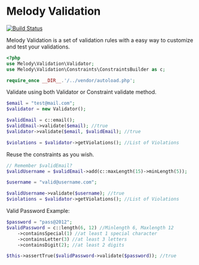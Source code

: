 Melody Validation
=================

[![Build Status](https://secure.travis-ci.org/marcelsud/melody-validation.png)](http://travis-ci.org/marcelsud/melody-validation)

Melody Validation is a set of validation rules with a easy way to customize and test your validations.

```php
<?php
use Melody\Validation\Validator;
use Melody\Validation\Constraints\ConstraintsBuilder as c;

require_once __DIR__.'/../vendor/autoload.php';
```

Validate using both Validator or Constraint validate method.
```php
$email = "test@mail.com";
$validator = new Validator();

$validEmail = c::email();
$validEmail->validate($email); //true
$validator->validate($email, $validEmail); //true

$violations = $validator->getViolations(); //List of Violations
```

Reuse the constraints as you wish.
```php
// Remember $validEmail?
$validUsername = $validEmail->add(c::maxLength(15)->minLength(5));

$username = "valid@username.com";

$validUsername->validate($username); //true
$violations = $validator->getViolations(); //List of Violations
```

Valid Password Example:
```php
$password = "pass@2012";
$validPassword = c::length(6, 12) //Minlength 6, Maxlength 12
    ->containsSpecial(1) //at least 1 special character
    ->containsLetter(3) //at least 3 letters
    ->containsDigit(2); //at least 2 digits

$this->assertTrue($validPassword->validate($password)); //true
```
